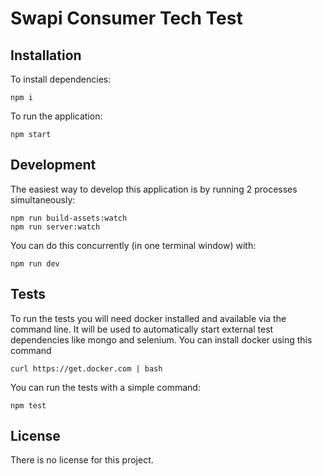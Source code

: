 # Swapi Consumer Tech Test

## Installation

To install dependencies:
```
npm i
```

To run the application:
```
npm start
```

## Development

The easiest way to develop this application is by running 2 processes simultaneously:
```
npm run build-assets:watch
npm run server:watch
```

You can do this concurrently (in one terminal window) with:
```
npm run dev
```

## Tests

To run the tests you will need docker installed and available via the command line.
It will be used to automatically start external test dependencies like mongo and selenium.
You can install docker using this command
```
curl https://get.docker.com | bash
```

You can run the tests with a simple command:
```
npm test
```

## License

There is no license for this project.
